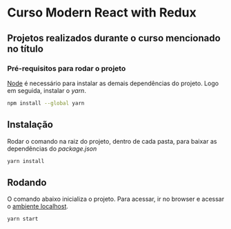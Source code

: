 # Curso Modern React with Redux

## Projetos realizados durante o curso mencionado no título

### Pré-requisitos para rodar o projeto

[Node](https://nodejs.org/en/download/) é necessário para instalar as demais dependências do projeto. Logo em seguida, instalar o *yarn*.

```bash
npm install --global yarn
```

## Instalação

Rodar o comando na raiz do projeto, dentro de cada pasta, para baixar as dependências do *package.json*

```bash
yarn install
```

## Rodando

O comando abaixo inicializa o projeto. Para acessar, ir no browser e acessar o [ambiente localhost](http://localhost:3000/).

```bash
yarn start
```

